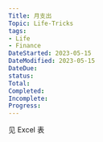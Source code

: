 ```yaml
---
Title: 月支出
Topic: Life-Tricks
tags: 
- Life 
- Finance
DateStarted: 2023-05-15
DateModified: 2023-05-15
DateDue: 
status:
Total:
Completed:
Incomplete: 
Progress:
---
```

见 Excel 表